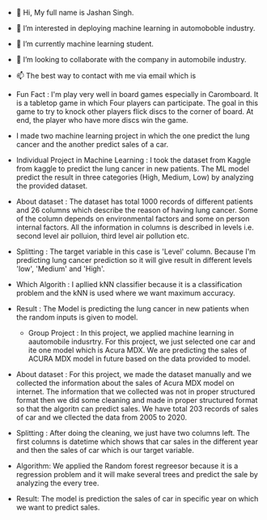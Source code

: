 - 👋 Hi, My full name is Jashan Singh.
- 👀 I’m interested in deploying machine learning in automoboble industry.
- 🌱 I’m currently machine learning student. 
- 💞️ I’m looking to collaborate with the company in automobile industry. 
- 📫 The best way to contact with me via email which is 
- Fun Fact : I'm play very well in board games especially in Caromboard. It is a tabletop game in which Four players can participate. The goal in this game to try to knock other players flick discs to the corner of board. At end, the player who have more discs win the game.
- I made two machine learning project in which the one predict the lung cancer and the another predict sales of a car.

 - Individual Project in Machine Learning : I took the dataset from Kaggle from kaggle to predict the lung cancer in new patients. The ML model predict the result in three categories (High, Medium, Low) by analyzing the provided dataset.
- About dataset : The dataset has total 1000 records of different patients and 26 columns which describe the reason of having lung cancer. Some of the column depends on environmental factors  and some on person internal factors. All the information in columns is described in levels i.e. second level air polluion, third level air pollution etc. 
- Splitting : The target variable in this case is 'Level' column. Because I'm predicting lung cancer prediction so it will give result in different levels 'low', 'Medium' and 'High'.
- Which Algorith : I apllied kNN classifier because it is a classification problem and the kNN is used where we want maximum accuracy.
- Result : The Model is predicting the lung cancer in new patients when the random inputs is given to model. 



  - Group Project : In this project, we applied machine learning in aautomobile indusrtry. For this project, we just selected one car and ite one model which is Acura MDX. We are predicting the sales of ACURA MDX model in future based on the data provided to model.  
 - About dataset : For this project, we made the dataset manually and we collected the information about the sales of Acura MDX model on internet. The information that we collected was not in proper structured format then we did some cleaning and made in proper structured format so that the algoritn can predict sales. We have total 203 records of sales of car and we cllected the data from 2005 to 2020. 
 - Splitting : After doing the cleaning, we just have two columns left. The first columns is datetime which shows that car sales in the different year and then the sales of car which is our target variable.
 - Algorithm: We applied the Random forest regreesor because it is a regression problem and it will make several trees and predict the sale by analyzing the every tree.
 - Result: The model is prediction the sales of car in specific year on which we want to predict sales. 
